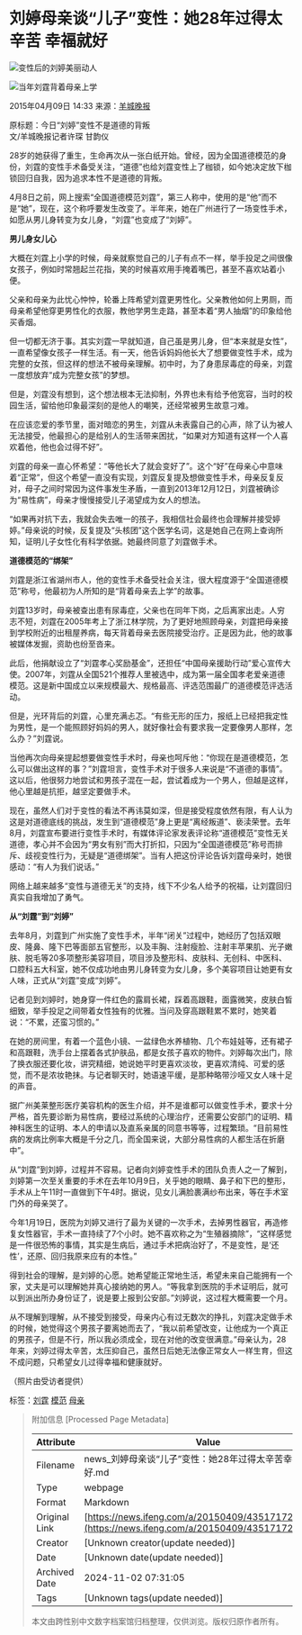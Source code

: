 # 刘婷母亲谈“儿子”变性：她28年过得太辛苦 幸福就好

![变性后的刘婷美丽动人](http://y0.ifengimg.com/cmpp/2015/04/09/14/d720f370-07e3-44e4-a922-2c28448d206c_size86_w550_h366.jpg)

![当年刘霆背着母亲上学](http://y0.ifengimg.com/cmpp/2015/04/09/14/98d15fbb-7aa3-4264-9cb0-dd27d4a51428_size117_w550_h366.jpg)

2015年04月09日 14:33 来源：[羊城晚报](http://www.ycwb.com/ePaper/ycwb/html/2015-04/09/content_682114.htm?div=-1)

原标题：今日“刘婷”变性不是道德的背叛  
文/羊城晚报记者许琛 甘韵仪

28岁的她获得了重生，生命再次从一张白纸开始。曾经，因为全国道德模范的身份，刘霆的变性手术备受关注，“道德”也给刘霆变性上了枷锁，如今她决定放下枷锁回归自我，因为追求本性不是道德的背叛。

4月8日之前，网上搜索“全国道德模范刘霆”，第三人称中，使用的是“他”而不是“她”，现在，这个称呼要发生改变了。半年来，她在广州进行了一场变性手术，如愿从男儿身转变为女儿身，“刘霆”也变成了“刘婷”。

**男儿身女儿心**

大概在刘霆上小学的时候，母亲就察觉自己的儿子有点不一样，举手投足之间很像女孩子，例如时常翘起兰花指，笑的时候喜欢用手掩着嘴巴，甚至不喜欢站着小便。

父亲和母亲为此忧心忡忡，轮番上阵希望刘霆更男性化。父亲教他如何上男厕，而母亲希望他穿更男性化的衣服，教他学男生走路，甚至本着“男人抽烟”的印象给他买香烟。

但一切都无济于事。其实刘霆一早就知道，自己虽是男儿身，但“本来就是女性”，一直希望像女孩子一样生活。有一天，他告诉妈妈他长大了想要做变性手术，成为完整的女孩，但这样的想法不被母亲理解。初中时，为了身患尿毒症的母亲，刘霆一度想放弃“成为完整女孩”的梦想。

但是，刘霆没有想到，这个想法根本无法抑制，外界也未有给予他宽容，当时的校园生活，留给他印象最深刻的是他人的嘲笑，还经常被男生故意刁难。

在应该恋爱的季节里，面对暗恋的男生，刘霆从未表露自己的心声，除了认为被人无法接受，他最担心的是给别人的生活带来困扰，“如果对方知道有这样一个人喜欢着他，他也会过得不好”。

刘霆的母亲一直心怀希望：“等他长大了就会变好了”。这个“好”在母亲心中意味着“正常”，但这个希望一直没有实现，刘霆反复提及想做变性手术，母亲反复反对，母子之间时常因为这件事发生矛盾，一直到2013年12月12日，刘霆被确诊为“易性病”，母亲才慢慢接受儿子渴望成为女人的想法。

“如果再对抗下去，我就会失去唯一的孩子，我相信社会最终也会理解并接受婷婷。”母亲说的时候，反复提及“头核团”这个医学名词，这是她自己在网上查询所知，证明儿子女性化有科学依据。她最终同意了刘霆做手术。

**道德模范的“绑架”**

刘霆是浙江省湖州市人，他的变性手术备受社会关注，很大程度源于“全国道德模范”称号，他最初为人所知的是“背着母亲去上学”的故事。

刘霆13岁时，母亲被查出患有尿毒症，父亲也在同年下岗，之后离家出走。人穷志不短，刘霆在2005年考上了浙江林学院，为了更好地照顾母亲，刘霆把母亲接到学校附近的出租屋养病，每天背着母亲去医院接受治疗。正是因为此，他的故事被媒体发掘，资助也纷至沓来。

此后，他捐献设立了“刘霆孝心奖励基金”，还担任“中国母亲援助行动”爱心宣传大使。2007年，刘霆从全国521个推荐人里被选中，成为第一届全国孝老爱亲道德模范。这是新中国成立以来规模最大、规格最高、评选范围最广的道德模范评选活动。

但是，光环背后的刘霆，心里充满忐忑。“有些无形的压力，报纸上已经把我定性为男性，是一个能照顾好妈妈的男人，就好像社会有要求我一定要像男人那样，怎么办？”刘霆说。

当他再次向母亲提起想要做变性手术时，母亲也呵斥他：“你现在是道德模范，怎么可以做出这样的事？”刘霆坦言，变性手术对于很多人来说是“不道德的事情”。这以后，他很努力地尝试和男孩子混在一起，尝试着成为一个男人，但越是这样，他心里越是抗拒，越坚定要做手术。

现在，虽然人们对于变性的看法不再讳莫如深，但是接受程度依然有限，有人认为这是对道德底线的挑战，发生到“道德模范”身上更是“离经叛道”、亵渎荣誉。去年8月，刘霆宣布要进行变性手术时，有媒体评论家发表评论称“道德模范”变性无关道德，孝心并不会因为“男女有别”而大打折扣，只因为“全国道德模范”称号而排斥、歧视变性行为，无疑是“道德绑架”。当有人把这份评论告诉刘霆母亲时，她很感动：“有人为我们说话。”

网络上越来越多“变性与道德无关”的支持，线下不少名人给予的祝福，让刘霆回归真实自我增加了勇气。

**从“刘霆”到“刘婷”**

去年8月，刘霆到广州实施了变性手术，半年“闭关”过程中，她经历了包括双眼皮、隆鼻、隆下巴等面部五官整形，以及丰胸、注射瘦脸、注射丰苹果肌、光子嫩肤、脱毛等20多项整形美容项目，项目涉及整形科、皮肤科、无创科、中医科、口腔科五大科室，她不仅成功地由男儿身转变为女儿身，多个美容项目让她更有女人味，正式从“刘霆”变成“刘婷”。

记者见到刘婷时，她身穿一件红色的露肩长裙，踩着高跟鞋，面露微笑，皮肤白皙细致，举手投足之间带着女性独有的优雅。当问及穿高跟鞋累不累时，她笑着说：“不累，还蛮习惯的。”

在她的房间里，有着一个蓝色小镜、一盆绿色水养植物、几个布娃娃等，还有裙子和高跟鞋，洗手台上摆着各式护肤品，都是女孩子喜欢的物件。刘婷每次出门，除了换衣服还要化妆，讲究精细，她说她平时更喜欢淡妆，更喜欢清纯、可爱的感觉，而不是浓妆艳抹。与记者聊天时，她语速平缓，是那种略带沙哑又女人味十足的声音。

据广州美莱整形医疗美容机构的医生介绍，并不是谁都可以做变性手术，要求十分严格，首先要诊断为易性病，要经过系统的心理治疗，还需要公安部门的证明、精神科医生的证明、本人的申请以及直系亲属的同意书等等，过程繁琐。“目前易性病的发病比例率大概是千分之几，而全国来说，大部分易性病的人都生活在折磨中”。

从“刘霆”到刘婷，过程并不容易。记者向刘婷变性手术的团队负责人之一了解到，刘婷第一次至关重要的手术在去年10月9日，关乎她的眼睛、鼻子和下巴的整形，手术从上午11时一直做到下午4时。据说，见女儿满脸裹满纱布出来，等在手术室门外的母亲哭了。

今年1月19日，医院为刘婷又进行了最为关键的一次手术，去掉男性器官，再造修复女性器官，手术一直持续了7个小时。她不喜欢称之为“生殖器摘除”，“这样感觉是一件很恐怖的事情，其实是生病后，通过手术把病治好了，不是变性，是‘还性’，还原、回归我原来应有的本性。”

得到社会的理解，是刘婷的心愿。她希望能正常地生活，希望未来自己能拥有一个家，丈夫是可以理解她并真心接纳她的男人。“等我拿到医院的手术证明后，就可以到派出所办身份证了，说是要上报到公安部。”刘婷说，这过程大概需要一个月。

从不理解到理解，从不接受到接受，母亲内心有过无数次的挣扎，刘霆决定做手术的时候，她觉得这个男孩子要离她而去了，“我以前希望改变，让他成为一个真正的男孩子，但是不行，所以我必须成全，现在对他的改变很满意。”母亲认为，28年来，刘婷过得太辛苦，太压抑自己，虽然日后她无法像正常女人一样生育，但这不成问题，只希望女儿过得幸福和健康就好。

（照片由受访者提供）

标签：[刘霆](http://search.ifeng.com/sofeng/search.action?c=1&q=%E5%88%98%E9%9C%86) [模范](http://search.ifeng.com/sofeng/search.action?c=1&q=%E6%A8%A1%E8%8C%83) [母亲](http://search.ifeng.com/sofeng/search.action?c=1&q=%E6%AF%8D%E4%BA%B2)

> 附加信息 [Processed Page Metadata]
>
> | Attribute       | Value                                  |
> |-----------------|----------------------------------------|
> | Filename        | news_刘婷母亲谈“儿子”变性：她28年过得太辛苦幸福就好.md                             |
> | Type            | webpage                                 |
> | Format          | Markdown                               |
> | Original Link   | [https://news.ifeng.com/a/20150409/43517172_0.shtml](https://news.ifeng.com/a/20150409/43517172_0.shtml)                       |
> | Creator         | [Unknown creator(update needed)]                              |
> | Date            | [Unknown date(update needed)]                                 |
> | Archived Date   | 2024-11-02 07:31:05                             |
> | Tags            | [Unknown tags(update needed)]                                 |
>
> 本文由跨性别中文数字档案馆归档整理，仅供浏览。版权归原作者所有。
>